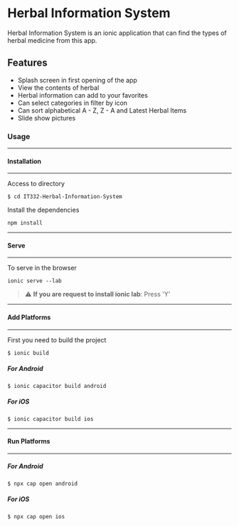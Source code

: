 # Herbal Information System
Herbal Information System is an ionic application that can find the types of herbal medicine from this app.

## Features

* Splash screen in first opening of the app
* View the contents of herbal
* Herbal information can add to your favorites
* Can select categories in filter by icon
* Can sort alphabetical A - Z, Z - A and Latest Herbal Items
* Slide show pictures



### **Usage**
________________
#### Installation
________________
Access to directory

```
$ cd IT332-Herbal-Information-System
```

Install the dependencies
```
npm install
```

__________
#### Serve
__________
To serve in the browser
```
ionic serve --lab
```
> :warning: **If you are request to install ionic lab**: Press 'Y'

__________________
#### Add Platforms
__________________
First you need to build the project
```
$ ionic build
```
##### For Android
```
$ ionic capacitor build android
```
##### For iOS
```
$ ionic capacitor build ios
```

__________________
#### Run Platforms
__________________
##### For Android
```
$ npx cap open android
```
##### For iOS
```
$ npx cap open ios
```
